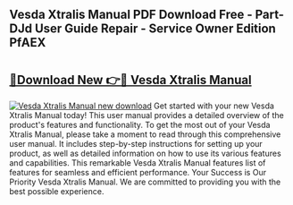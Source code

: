 ## Vesda Xtralis Manual PDF Download Free - Part-DJd User Guide Repair - Service Owner Edition PfAEX

# <h2><a href="http://cf2192.oget.top/?id=Vesda+Xtralis+Manual">🔗Download New 👉🔴 Vesda Xtralis Manual</a></h2>

[![Vesda Xtralis Manual new download](https://i.imgur.com/5g1atiW.png)](http://cf2192.oget.top/?id=Vesda+Xtralis+Manual)
Get started with your new Vesda Xtralis Manual today! This user manual provides a detailed overview of the product's features and functionality. To get the most out of your Vesda Xtralis Manual, please take a moment to read through this comprehensive user manual. It includes step-by-step instructions for setting up your product, as well as detailed information on how to use its various features and capabilities. This remarkable Vesda Xtralis Manual features list of features for seamless and efficient performance. Your Success is Our Priority Vesda Xtralis Manual. We are committed to providing you with the best possible experience.
